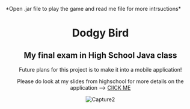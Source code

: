 <p>*Open .jar file to play the game and read me file for more intrsuctions*</p>
<h1 align="center">Dodgy Bird</h1>
<h2 align="center">My final exam in High School Java class</h2>
<p align="center">Future plans for this project is to make it into a mobile application!<p>
<p align="center">Please do look at my slides from highschool for more details on the application --> <a target="_blank" href="https://docs.google.com/presentation/d/18_DRBSZp-fkrUF3mWKO0JYPM07JQOgltWuirazBuNCg/edit?usp=sharing">ClICK ME</a><p>
  <p align="center">
   <img src="https://i.ibb.co/18BSVkz/Capture2.jpg" alt="Capture2"  />
</p>
